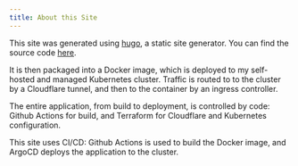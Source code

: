 ```yaml
---
title: About this Site
---
```


This site was generated using [hugo](https://gohugo.io), a static site generator. You can find the source code [here](https://github.com/TheodoreHerzfeld/personal).

It is then packaged into a Docker image, which is deployed to my self-hosted and managed Kubernetes cluster. Traffic is routed to to the cluster by a Cloudflare tunnel, and then to the container by an ingress controller.

The entire application, from build to deployment, is controlled by code: Github Actions for build, and Terraform for Cloudflare and Kubernetes configuration.

This site uses CI/CD: Github Actions is used to build the Docker image, and ArgoCD deploys the application to the cluster.